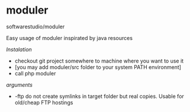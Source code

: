 # moduler
softwarestudio/moduler


Easy usage of moduler inspirated by java resources

*Instalation*
- checkout git project somewhere to machine where you want to use it
- [you may add moduler/src folder to your system PATH environment]
- call php moduler

*arguments*
- -ftp do not create symlinks in target folder but real copies. Usable for old/cheap FTP hostings
